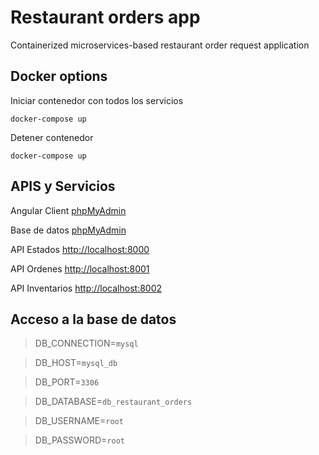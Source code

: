 # Restaurant orders app
Containerized microservices-based restaurant order request application

## Docker options
Iniciar contenedor con todos los servicios
```
docker-compose up
```
Detener contenedor
```
docker-compose up
```

## APIS y Servicios

Angular Client    [phpMyAdmin]( http://localhost:80)

Base de datos     [phpMyAdmin]( http://localhost:9001)

API Estados       [http://localhost:8000]( http://localhost:8000)

API Ordenes       [http://localhost:8001]( http://localhost:8001)

API Inventarios   [http://localhost:8002]( http://localhost:8003)


## Acceso a la base de datos
> DB_CONNECTION=`mysql`

> DB_HOST=`mysql_db`

> DB_PORT=`3306`

> DB_DATABASE=`db_restaurant_orders`

> DB_USERNAME=`root`

> DB_PASSWORD=`root`
>
